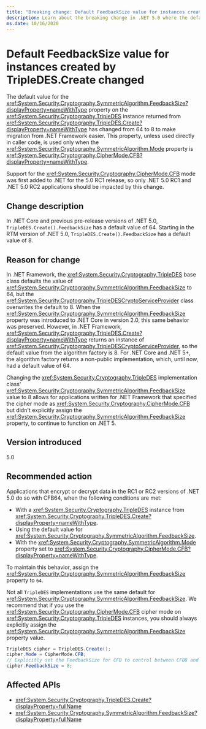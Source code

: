 ```yaml
---
title: "Breaking change: Default FeedbackSize value for instances created by TripleDES.Create changed"
description: Learn about the breaking change in .NET 5.0 where the default value for the FeedbackSize property on the TripleDES instance returned from TripleDES.Create() has changed from 64 to 8..
ms.date: 10/16/2020
---
```

# Default FeedbackSize value for instances created by TripleDES.Create changed

The default value for the <xref:System.Security.Cryptography.SymmetricAlgorithm.FeedbackSize?displayProperty=nameWithType> property on the <xref:System.Security.Cryptography.TripleDES> instance returned from <xref:System.Security.Cryptography.TripleDES.Create?displayProperty=nameWithType> has changed from 64 to 8 to make migration from .NET Framework easier. This property, unless used directly in caller code, is used only when the <xref:System.Security.Cryptography.SymmetricAlgorithm.Mode> property is <xref:System.Security.Cryptography.CipherMode.CFB?displayProperty=nameWithType>.

Support for the <xref:System.Security.Cryptography.CipherMode.CFB> mode was first added to .NET for the 5.0 RC1 release, so only .NET 5.0 RC1 and .NET 5.0 RC2 applications should be impacted by this change.

## Change description

In .NET Core and previous pre-release versions of .NET 5.0, `TripleDES.Create().FeedbackSize` has a default value of 64. Starting in the RTM version of .NET 5.0, `TripleDES.Create().FeedbackSize` has a default value of 8.

## Reason for change

In .NET Framework, the <xref:System.Security.Cryptography.TripleDES> base class defaults the value of <xref:System.Security.Cryptography.SymmetricAlgorithm.FeedbackSize> to 64, but the <xref:System.Security.Cryptography.TripleDESCryptoServiceProvider> class overwrites the default to 8. When the <xref:System.Security.Cryptography.SymmetricAlgorithm.FeedbackSize> property was introduced to .NET Core in version 2.0, this same behavior was preserved. However, in .NET Framework, <xref:System.Security.Cryptography.TripleDES.Create?displayProperty=nameWithType> returns an instance of <xref:System.Security.Cryptography.TripleDESCryptoServiceProvider>, so the default value from the algorithm factory is 8. For .NET Core and .NET 5+, the algorithm factory returns a non-public implementation, which, until now, had a default value of 64.

Changing the <xref:System.Security.Cryptography.TripleDES> implementation class' <xref:System.Security.Cryptography.SymmetricAlgorithm.FeedbackSize> value to 8 allows for applications written for .NET Framework that specified the cipher mode as <xref:System.Security.Cryptography.CipherMode.CFB> but didn't explicitly assign the <xref:System.Security.Cryptography.SymmetricAlgorithm.FeedbackSize> property, to continue to function on .NET 5.

## Version introduced

5.0

## Recommended action

Applications that encrypt or decrypt data in the RC1 or RC2 versions of .NET 5.0 do so with CFB64, when the following conditions are met:

- With a <xref:System.Security.Cryptography.TripleDES> instance from <xref:System.Security.Cryptography.TripleDES.Create?displayProperty=nameWithType>.
- Using the default value for <xref:System.Security.Cryptography.SymmetricAlgorithm.FeedbackSize>.
- With the <xref:System.Security.Cryptography.SymmetricAlgorithm.Mode> property set to <xref:System.Security.Cryptography.CipherMode.CFB?displayProperty=nameWithType>.

To maintain this behavior, assign the <xref:System.Security.Cryptography.SymmetricAlgorithm.FeedbackSize> property to `64`.

Not all `TripleDES` implementations use the same default for <xref:System.Security.Cryptography.SymmetricAlgorithm.FeedbackSize>. We recommend that if you use the <xref:System.Security.Cryptography.CipherMode.CFB> cipher mode on <xref:System.Security.Cryptography.TripleDES> instances, you should always explicitly assign the <xref:System.Security.Cryptography.SymmetricAlgorithm.FeedbackSize> property value.

```csharp
TripleDES cipher = TripleDES.Create();
cipher.Mode = CipherMode.CFB;
// Explicitly set the FeedbackSize for CFB to control between CFB8 and CFB64.
cipher.FeedbackSize = 8;
```

## Affected APIs

- <xref:System.Security.Cryptography.TripleDES.Create?displayProperty=fullName>
- <xref:System.Security.Cryptography.SymmetricAlgorithm.FeedbackSize?displayProperty=fullName>

<!--

### Affected APIs

- `M:System.Security.Cryptography.TripleDES.Create`
- `P:System.Security.Cryptography.SymmetricAlgorithm.FeedbackSize`

### Category

- Cryptography

-->
